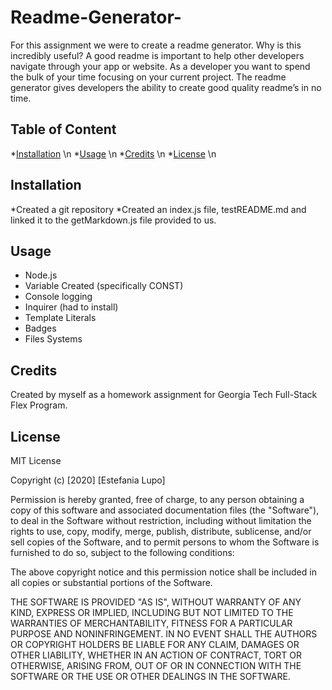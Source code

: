 # Readme-Generator-

For this assignment we were to create a readme generator. Why is this incredibly useful?  A good readme is important to help other developers navigate through your app or website. 
As a developer you want to spend the bulk of your time focusing on your current project. The readme generator gives developers the ability to create good quality readme’s in no time. 

## Table of Content

*[Installation](#installation) \n
*[Usage](#usage) \n
*[Credits](#credits) \n
*[License](#license) \n

## Installation

*Created a git repository
*Created an index.js file, testREADME.md and linked it to the getMarkdown.js file provided to us. 

## Usage

* Node.js
* Variable Created (specifically CONST)
* Console logging
* Inquirer (had to install)
* Template Literals
* Badges
* Files Systems

## Credits

Created by myself as a homework assignment for Georgia Tech Full-Stack Flex Program.

## License

MIT License

Copyright (c) [2020] [Estefania Lupo]

Permission is hereby granted, free of charge, to any person obtaining a copy
of this software and associated documentation files (the "Software"), to deal
in the Software without restriction, including without limitation the rights
to use, copy, modify, merge, publish, distribute, sublicense, and/or sell
copies of the Software, and to permit persons to whom the Software is
furnished to do so, subject to the following conditions:

The above copyright notice and this permission notice shall be included in all
copies or substantial portions of the Software.

THE SOFTWARE IS PROVIDED "AS IS", WITHOUT WARRANTY OF ANY KIND, EXPRESS OR
IMPLIED, INCLUDING BUT NOT LIMITED TO THE WARRANTIES OF MERCHANTABILITY,
FITNESS FOR A PARTICULAR PURPOSE AND NONINFRINGEMENT. IN NO EVENT SHALL THE
AUTHORS OR COPYRIGHT HOLDERS BE LIABLE FOR ANY CLAIM, DAMAGES OR OTHER
LIABILITY, WHETHER IN AN ACTION OF CONTRACT, TORT OR OTHERWISE, ARISING FROM,
OUT OF OR IN CONNECTION WITH THE SOFTWARE OR THE USE OR OTHER DEALINGS IN THE
SOFTWARE.

